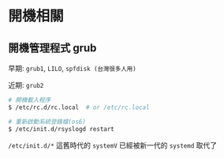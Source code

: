 # 開機相關

## 開機管理程式 grub

早期: `grub1`, `LILO`, `spfdisk (台灣很多人用)`

近期: `grub2`

```sh
# 開機載入程序
$ /etc/rc.d/rc.local  # or /etc/rc.local

# 重新啟動系統登錄檔(os6)
$ /etc/init.d/rsyslogd restart
```

`/etc/init.d/*` 這舊時代的 `systemV` 已經被新一代的 `systemd` 取代了